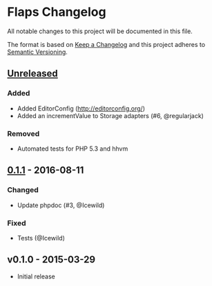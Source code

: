 # Flaps Changelog
All notable changes to this project will be documented in this file.

The format is based on [Keep a Changelog](http://keepachangelog.com/) 
and this project adheres to [Semantic Versioning](http://semver.org/).

## [Unreleased]
### Added
- Added EditorConfig (http://editorconfig.org/)
- Added an incrementValue to Storage adapters (#6, @regularjack)

### Removed
- Automated tests for PHP 5.3 and hhvm

## [0.1.1] - 2016-08-11
### Changed
- Update phpdoc (#3, @Icewild)

### Fixed
- Tests (@Icewild)

## v0.1.0 - 2015-03-29
- Initial release

[Unreleased]: https://github.com/beheh/flaps/compare/0.1.0...HEAD
[0.1.1]: https://github.com/beheh/flaps/compare/v0.1.0...0.1.1
